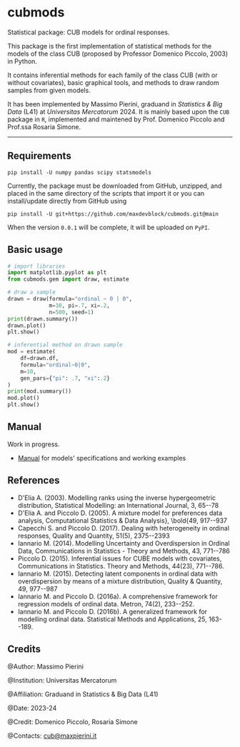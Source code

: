 # cubmods
Statistical package: CUB models for ordinal responses.

This package is the first implementation of statistical methods for the models of the class CUB (proposed by Professor Domenico Piccolo, 2003) in Python.

It contains inferential methods for each family of the class CUB (with or without covariates), basic graphical tools, and methods to draw random samples from given models.

It has been implemented by Massimo Pierini, graduand in _Statistics & Big Data_ (L41) at _Universitas Mercatorum_ 2024. It is mainly based upon the `CUB` package in `R`, implemented and maintened by Prof. Domenico Piccolo and Prof.ssa Rosaria Simone.

***

## Requirements

```
pip install -U numpy pandas scipy statsmodels
```

Currently, the package must be downloaded from GitHub, unzipped, and placed in the same directory of the scripts that import it or you can install/update directly from GitHub using

```
pip install -U git+https://github.com/maxdevblock/cubmods.git@main
```

When the version `0.0.1` will be complete, it will be uploaded on `PyPI`.

## Basic usage
```Python
# import libraries
import matplotlib.pyplot as plt
from cubmods.gem import draw, estimate

# draw a sample
drawn = draw(formula="ordinal ~ 0 | 0",
             m=10, pi=.7, xi=.2,
             n=500, seed=1)
print(drawn.summary())
drawn.plot()
plt.show()

# inferential method on drawn sample
mod = estimate(
    df=drawn.df,
    formula="ordinal~0|0",
    m=10,
    gen_pars={"pi": .7, "xi":.2}
)
print(mod.summary())
mod.plot()
plt.show()
```

## Manual
Work in progress.

- [Manual](./Manual) for models' specifications and working examples

## References
  - D'Elia A. (2003). Modelling ranks using the inverse hypergeometric distribution, Statistical Modelling: an International Journal, 3, 65--78
  - D'Elia A. and Piccolo D. (2005). A mixture model for preferences data analysis, Computational Statistics & Data Analysis},  \bold{49, 917--937
  - Capecchi S. and Piccolo D. (2017). Dealing with heterogeneity in ordinal responses, Quality and Quantity, 51(5), 2375--2393
  - Iannario M. (2014). Modelling Uncertainty and Overdispersion in Ordinal Data, Communications in Statistics - Theory and Methods, 43, 771--786
  - Piccolo D. (2015). Inferential issues for CUBE models with covariates, Communications in Statistics. Theory and Methods, 44(23), 771--786.
  - Iannario M. (2015). Detecting latent components in ordinal data with overdispersion by means of a mixture distribution, Quality & Quantity, 49, 977--987
  - Iannario M. and Piccolo D. (2016a). A comprehensive framework for regression models of ordinal data. Metron, 74(2), 233--252.
  - Iannario M. and Piccolo D. (2016b). A generalized framework for modelling ordinal data. Statistical Methods and Applications, 25, 163--189.

## Credits
@Author:      Massimo Pierini

@Institution: Universitas Mercatorum

@Affiliation: Graduand in Statistics & Big Data (L41)

@Date:        2023-24

@Credit:      Domenico Piccolo, Rosaria Simone

@Contacts:    cub@maxpierini.it
